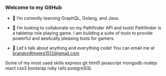 ### Welcome to my GitHub



- 🌱 I’m currently learning GraphQL, Golang, and Java. 

- 👯 I’m looking to collaborate on my Pathfinder API and tools! Pathfinder is a tabletop role playing game. I am building a suite of tools to provide powerful and aestically pleasing tools for gamers. 

- 💬 Let's talk about anything and everything code! You can email me at brandonRmyers1512@gmail.com


Some of my most used skills
express git html5 javascript mongodb nodejs react css3 bootsrap ruby rails postgreSQL

